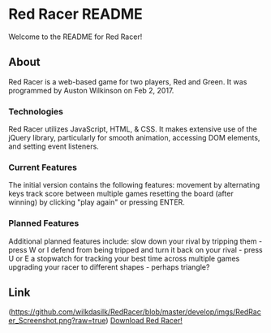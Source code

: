 # Red Racer README
Welcome to the README for Red Racer!

## About
Red Racer is a web-based game for two players, Red and Green. It was programmed by Auston Wilkinson on Feb 2, 2017.

### Technologies
Red Racer utilizes JavaScript, HTML, & CSS. It makes extensive use of the jQuery library, particularly for smooth animation, accessing DOM elements, and setting event listeners.

### Current Features
The initial version contains the following features:
movement by alternating keys
track score between multiple games
resetting the board (after winning) by clicking "play again" or pressing ENTER.

### Planned Features
Additional planned features include:
slow down your rival by tripping them - press W or I
defend from being tripped and turn it back on your rival - press U or E
a stopwatch for tracking your best time across multiple games
upgrading your racer to different shapes - perhaps triangle?

## Link
(https://github.com/wilkdasilk/RedRacer/blob/master/develop/imgs/RedRacer_Screenshot.png?raw=true)
[Download Red Racer!](https://github.com/wilkdasilk/RedRacer)
